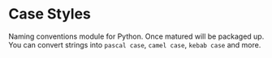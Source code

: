 # Case Styles

Naming conventions module for Python. Once matured will be packaged up. You can convert
strings into `pascal case`, `camel case`, `kebab case` and more.
